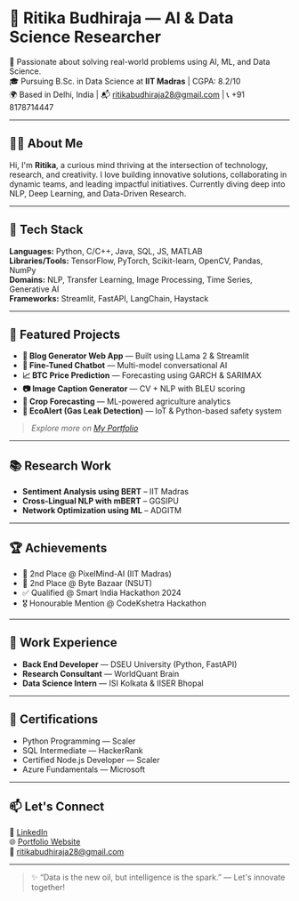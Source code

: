 # 💫 Ritika Budhiraja — AI & Data Science Researcher

🚀 Passionate about solving real-world problems using AI, ML, and Data Science.  
🎓 Pursuing B.Sc. in Data Science at **IIT Madras** | CGPA: 8.2/10  
🌍 Based in Delhi, India | 📬 ritikabudhiraja28@gmail.com | 📞 +91 8178714447

---

## 👩‍💻 About Me
Hi, I'm **Ritika**, a curious mind thriving at the intersection of technology, research, and creativity. I love building innovative solutions, collaborating in dynamic teams, and leading impactful initiatives. Currently diving deep into NLP, Deep Learning, and Data-Driven Research.

---

## 🚀 Tech Stack

**Languages:** Python, C/C++, Java, SQL, JS, MATLAB  
**Libraries/Tools:** TensorFlow, PyTorch, Scikit-learn, OpenCV, Pandas, NumPy  
**Domains:** NLP, Transfer Learning, Image Processing, Time Series, Generative AI  
**Frameworks:** Streamlit, FastAPI, LangChain, Haystack

---

## 🧠 Featured Projects

- **🧾 Blog Generator Web App** — Built using LLama 2 & Streamlit  
- **🤖 Fine-Tuned Chatbot** — Multi-model conversational AI  
- **📈 BTC Price Prediction** — Forecasting using GARCH & SARIMAX  
- **📷 Image Caption Generator** — CV + NLP with BLEU scoring  
- **🌾 Crop Forecasting** — ML-powered agriculture analytics  
- **🚨 EcoAlert (Gas Leak Detection)** — IoT & Python-based safety system  
> _Explore more on [My Portfolio](#)_

---

## 📚 Research Work

- **Sentiment Analysis using BERT** – IIT Madras  
- **Cross-Lingual NLP with mBERT** – GGSIPU  
- **Network Optimization using ML** – ADGITM

---

## 🏆 Achievements

- 🥈 2nd Place @ PixelMind-AI (IIT Madras)  
- 🥈 2nd Place @ Byte Bazaar (NSUT)  
- ✅ Qualified @ Smart India Hackathon 2024  
- 🎖 Honourable Mention @ CodeKshetra Hackathon

---

## 📌 Work Experience

- **Back End Developer** — DSEU University (Python, FastAPI)  
- **Research Consultant** — WorldQuant Brain  
- **Data Science Intern** — ISI Kolkata & IISER Bhopal

---

## 📃 Certifications

- Python Programming — Scaler  
- SQL Intermediate — HackerRank  
- Certified Node.js Developer — Scaler  
- Azure Fundamentals — Microsoft

---

## 📫 Let's Connect

🔗 [LinkedIn](https://linkedin.com/in/ritikabudhiraja)  
🌐 [Portfolio Website](#)  
📧 ritikabudhiraja28@gmail.com

---

> ✨ “Data is the new oil, but intelligence is the spark.” — Let's innovate together!
